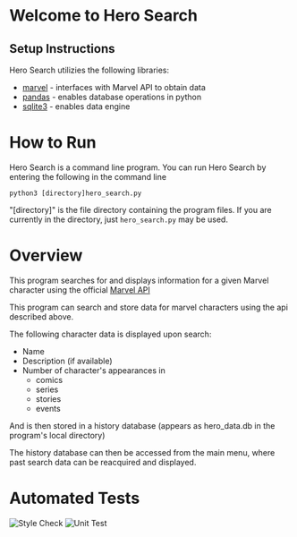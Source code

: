 # Welcome to Hero Search

## Setup Instructions
Hero Search utilizies the following libraries:
* [marvel](https://pypi.org/project/marvel/) - interfaces with Marvel API to obtain data
* [pandas](https://pandas.pydata.org/docs/getting_started/install.html) - enables database operations in python
* [sqlite3](https://www.sqlite.org/index.html) - enables data engine

# How to Run
Hero Search is a command line program. You can run Hero Search by entering the following in the command line

```python3 [directory]hero_search.py```

"[directory]" is the file directory containing the program files. If you are currently in the directory, just ```hero_search.py``` may be used.

# Overview
This program searches for and displays information for a given Marvel character using the official [Marvel API](https://developer.marvel.com/)

This program can search and store data for marvel characters using the api described above.

The following character data is displayed upon search:

* Name
* Description (if available)
* Number of character's appearances in
    * comics
    * series
    * stories
    * events

And is then stored in a history database (appears as hero_data.db in the program's local directory)

The history database can then be accessed from the main menu, where past search data can be reacquired and displayed.

# Automated Tests
![Style Check](https://github.com/IzMo2000/Hero_Search/actions/workflows/style_check.yaml/badge.svg)
![Unit Test](https://github.com/IzMo2000/Hero_Search/actions/workflows/unit_test.yaml/badge.svg)
